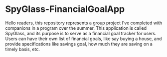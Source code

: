 # SpyGlass-FinancialGoalApp
Hello readers, this repository represents a group project I've completed with companions in a program over the summer. This application is called SpyGlass, and its purpose is to serve as a financial goal tracker for users. Users can have their own list of financial goals, like say buying a house, and provide specifications like savings goal, how much they are saving on a timely basis, etc.

